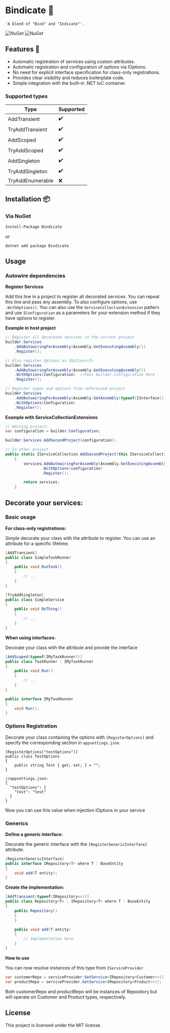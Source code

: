 # Bindicate 🧷

```
'A blend of "Bind" and "Indicate"'.
```
![NuGet](https://img.shields.io/nuget/v/Bindicate.svg) ![NuGet](https://img.shields.io/nuget/dt/Bindicate.svg)

## Features 🌟

- Automatic registration of services using custom attributes.
- Automatic registration and configuration of options via IOptions<T>.
- No need for explicit interface specification for class-only registrations.
- Provides clear visibility and reduces boilerplate code.
- Simple integration with the built-in .NET IoC container.

### Supported types
<center>

| Type           | Supported|
|----------------|----------|
|AddTransient    |✔️        |
|TryAddTransient |✔️        |
|AddScoped       |✔️        |
|TryAddScoped    |✔️        |
|AddSingleton    |✔️        |
|TryAddSingleton |✔️        |
|TryAddEnumerable|❌       |
</center>

## Installation 📦

### Via NuGet

```bash
Install-Package Bindicate
```
or
```
dotnet add package Bindicate
```
## Usage

### Autowire dependencies

**Register Services**

Add this line in a project to register all decorated services. You can repeat this line and pass any assembly.
To also configure options, use `.WithOptions()`.
You can also use the `ServiceCollectionExtension` pattern and use `IConfiguration` as a parameters for your extension method if they have options to register.

**Example in host project**
```csharp
// Register all decorated services in the current project
builder.Services
    .AddAutowiringForAssembly(Assembly.GetExecutingAssembly())
    .Register();

// Also register Options as IOptions<T>
builder.Services
    .AddAutowiringForAssembly(Assembly.GetExecutingAssembly())
    .WithOptions(Configuration)  //Pass builder.Configuration here
    .Register();

// Register types and options from referenced project
builder.Services
    .AddAutowiringForAssembly(Assembly.GetAssembly(typeof(IInterface)))
    .WithOptions(Configuration)
    .Register();
```

**Example with ServiceCollectionExtensions**

```csharp
// Hosting project:
var configuration = builder.Configuration;

builder.Services.AddSecondProject(configuration);

// In other project
public static IServiceCollection AddSecondProject(this IServiceCollection services, IConfiguration configuration)
    {
        services.AddAutowiringForAssembly(Assembly.GetExecutingAssembly())
                .WithOptions(configuration)
                .Register();

        return services;
    }
```


## Decorate your services:

### Basic usage

**For class-only registrations:**

Simple decorate your class with the attribute to register. You can use an attribute for a specific lifetime.

```csharp
[AddTransient]
public class SimpleTaskRunner
{
    public void RunTask()
    {
        // ...
    }
}

[TryAddSingleton]
public class SimpleService
{
    public void DoThing()
    {
        // ...
    }
}
```

**When using interfaces:**

Decorate your class with the attribute and provide the interface

```csharp
[AddScoped(typeof(IMyTaskRunner))]
public class TaskRunner : IMyTaskRunner
{
    public void Run()
    {
        // ...
    }
}

public interface IMyTaskRunner
{
    void Run();
}
```

### Options Registration

Decorate your class containing the options with `[RegisterOptions]` and specify the corresponding section in `appsettings.json`.

```
[RegisterOptions("testOptions")]
public class TestOptions
{
    public string Test { get; set; } = "";
}

//appsettings.json:
{
  "testOptions": {
    "test": "test"
  }
}
```

Now you can use this value when injection IOptions<TestOptions> in your service

### Generics

**Define a generic interface:**

Decorate the generic interface with the `[RegisterGenericInterface]` attribute.

```csharp
[RegisterGenericInterface]
public interface IRepository<T> where T : BaseEntity
{
    void add(T entity);
}
```

**Create the implementation:**
```csharp
[AddTransient(typeof(IRepository<>))]
public class Repository<T> : IRepository<T> where T : BaseEntity
{
    public Repository()
    {
    }

    public void add(T entity)
    {
        // Implementation here
    }
}
```

**How to use** 

You can now resolve instances of this type from `IServiceProvider`
```csharp
var customerRepo = serviceProvider.GetService<IRepository<Customer>>();
var productRepo = serviceProvider.GetService<IRepository<Product>>();
```

Both customerRepo and productRepo will be instances of Repository<T> but will operate on Customer and Product types, respectively.

## License

This project is licensed under the MIT license.

